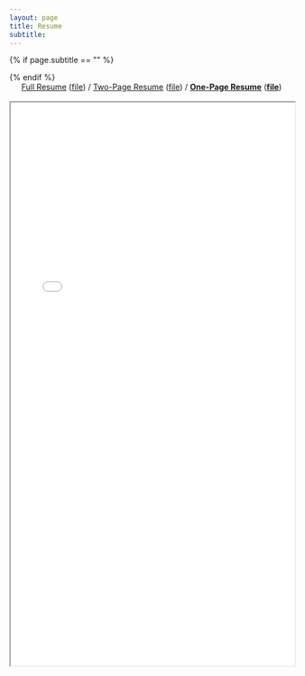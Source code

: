 ```yaml
---
layout: page
title: Resume
subtitle: 
---
```


{% if page.subtitle == "" %}
<div class="empty_subtitle"></div>
{% endif %}

<div style="text-align:center"><a href="/full_resume">Full Resume</a> (<a href="/docs/resume_long_antonio_franques.pdf">file</a>)  /  <a href="/2page_resume">Two-Page Resume</a> (<a href="/docs/resume_2page_antonio_franques.pdf">file</a>)  /  <a style="font-weight:bold" href="/short_resume/">One-Page Resume</a> (<a style="font-weight:bold" href="/docs/resume_short_antonio_franques.pdf">file</a>)</div><br>
<iframe src="/docs/resume_short_antonio_franques.pdf" width="100%" height="1000px"></iframe>
